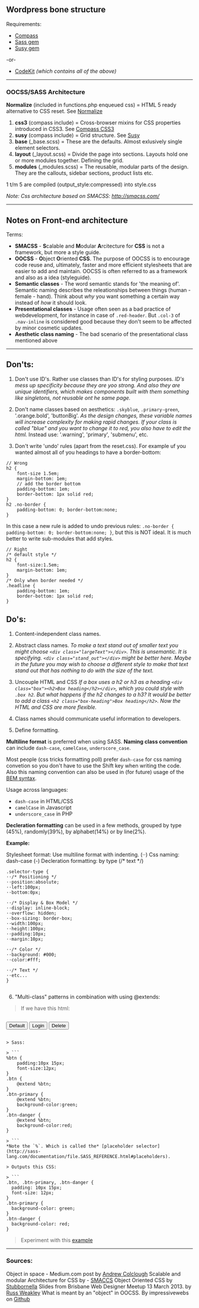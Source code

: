 ## Wordpress bone structure

Requirements: 
+ [Compass](http://compass-style.org/) 
+ [Sass gem](http://rubygems.org/gems/sass) 
+ [Susy gem](http://rubygems.org/search?utf8=%E2%9C%93&query=susy)  

-or-

+ [CodeKit](http://incident57.com/codekit/) *(which contains all of the above)*


------------
### OOCSS/SASS Architecture

**Normalize** (included in functions.php enqueued css) = HTML 5 ready alternative to CSS reset. See [Normalize](http://necolas.github.io/normalize.css/)

1. **css3** (compass include) = Cross-browser mixins for CSS properties introduced in CSS3. See [Compass CSS3](http://compass-style.org/reference/compass/css3/)
2. **susy** (compass include) = Grid structure. See [Susy](http://susy.oddbird.net/guides/#start-basic)
3. **base** (_base.scss) = These are the defaults. Almost exlusively single element selectors.
4. **layout** (_layout.scss) = Divide the page into sections. Layouts hold one or more modules together. Defining the grid. 
5. **modules** (_modules.scss) = The reusable, modular parts of the design. They are the callouts, sidebar sections, product lists etc.

1 t/m 5 are compiled (output_style:compressed) into style.css

*Note: Css architecture based on SMACSS: http://smacss.com/*

------

## Notes on Front-end architecture

Terms:
- **SMACSS** - **S**calable and **M**odular **A**rcitecture for **CSS** is not a framework, but more a style guide. 
- **OOCSS** - **O**bject **O**riented **CSS**. The purpose of OOCSS is to encourage code reuse and, ultimately, faster and more efficient stylesheets that are easier to add and maintain. OOCSS is often referred to as a framework and also as a idea (styleguide).
- **Semantic classes** - The word semantic stands for 'the meaning of'. Semantic naming describes the releationships between things (human - female - hand). Think about _why_ you want something a certain way instead of _how_ it should look.
- **Presentational classes** - Usage often seen as a bad practice of webdevelopment, for instance in case of `.red-header`. But `.col-3` of `.nav-inline` is considered good because they don't seem to be affected by minor cosmetic updates.
- **Aesthetic class naming** - The bad scenario of the presentational class mentioned above

---

## Don'ts:

1. Don't use ID's. Rather use classes than ID's for styling purposes. 
*ID's mess up specificity because they are yoo strong. And also they are unique identifiers, which makes components built with them something like singletons, not reusable ont he same page.*

2. Don't name classes based on aesthetics: `.skyblue`, `.primary-green`, '.orange.bold', 'buttonBig'. 
*As the design changes, these variable names will increase complexity for making rapid changes. If your class is called "blue" and you want to change it to red, you also have to edit the html.* 
Instead use: '.warning', 'primary', 'submenu', etc.
3. Don't write 'undo' rules (apart from the reset.css). For example uf you wanted almost all of you headings to have a border-bottom:

```
// Wrong
h2 {
	font-size 1.5em;
	margin-bottom: 1em;
	// add the border bottom
	padding-bottom: 1em;
	border-bottom: 1px solid red;
}
h2 .no-border { 
	padding-bottom: 0; border-bottom:none; 
}
```
In this case a new rule is added to undo previous rules: `.no-border { padding-bottom: 0; border-bottom:none; }`, but this is NOT ideal. It is much better to write sub-modules that add styles. 

```
// Right
/* default style */
h2 {
	font-size:1.5em;
	margin-bottom: 1em;
}
/* Only when border needed */
.headline {
	padding-bottom: 1em;
	border-bottom: 1px solid red;
}
```


## Do's:

1. Content-independent class names.

2. Abstract class names. 
*To make a text stand out of smaller text you might choose `<div class="largeText"></div>`. This is unsemantic. It is specifying. `<div class="stand_out"></div>` might be better here. Maybe in the future you may wish to choose a different style to make that text stand out that has nothing to do with the size of the text.*

3. Uncouple HTML and CSS 
*If a box uses a h2 or h3 as a heading `<div class="box"><h2>Box heading</h2></div>`, which you could style with `.box h2`. But what happens if the h2 changes to a h3? It would be better to add a class `<h2 class="box-heading">Box heading</h2>`. Now the HTML and CSS are more flexible.*

4. Class names should communicate useful information to developers.

5. Define formatting. 

**Multiline format** is preferred when using SASS. 
**Naming class convention** can include `dash-case`, `camelCase`, `underscore_case`. 

Most people (css tricks formatting poll) prefer `dash-case` for css naming convetion so you don't have to use the Shift key when writing the code. Also this naming convention can also be used in (for future) usage of the [BEM syntax](http://csswizardry.com/2013/01/mindbemding-getting-your-head-round-bem-syntax/).

Usage across languages:
- `dash-case` in HTML/CSS
- `camelCase` in Javascript
- `underscore_case` in PHP 

**Decleration formatting** can be used in a few methods, grouped by type (45%), randomly(39%), by alphabet(14%) or by line(2%). 


**Example:**

Stylesheet format: Use multiline format with indenting. (⋅⋅)
Css naming: dash-case (-)
Decleration formatting: by type (/* text */)


```
.selector-type {
⋅⋅/* Positioning */
⋅⋅position:absolute;
⋅⋅left:100px;
⋅⋅bottom:0px;

⋅⋅/* Display & Box Model */
⋅⋅display: inline-block;
⋅⋅overflow: hidden;
⋅⋅box-sizing: border-box;
⋅⋅width:100px;
⋅⋅height:100px;
⋅⋅padding:10px;
⋅⋅margin:10px;

⋅⋅/* Color */
⋅⋅background: #000;
⋅⋅color:#fff;

⋅⋅/* Text */
⋅⋅etc...
}


```

6. "Multi-class" patterns in combination with using @extends:

> If we have this html:

> ```
<button class="btn">Default</button>
<button class="btn-primary">Login</button>
<button class="btn-danger">Delete</button>
```

> Sass:

> ```
%btn {
    padding:10px 15px;
    font-size:12px;
}
.btn {
    @extend %btn;
}
.btn-primary {
    @extend %btn;
    background-color:green;
}
.btn-danger {
    @extend %btn;
    background-color:red;
}

> ```
*Note the `%`. Which is called the* [placeholder selector](http://sass-lang.com/documentation/file.SASS_REFERENCE.html#placeholders).

> Outputs this CSS:

> ```
.btn, .btn-primary, .btn-danger {
  padding: 10px 15px;
  font-size: 12px;
}
.btn-primary {
  background-color: green;
}
.btn-danger {
  background-color: red;
}
```
> Experiment with this [example](http://sassmeister.com/gist/7083618)


---

### Sources:

Object in space - Medium.com post by [Andrew Colclough](https://medium.com/objects-in-space/f6f404727)
Scalable and modular Architecture for CSS by - [SMACCS](http://smacss.com/)
Object Oriented CSS by [Stubbornella](https://github.com/stubbornella/oocss/wiki)
Slides from Brisbane Web Designer Meetup 13 March 2013. by [Russ Weakley](http://www.slideshare.net/maxdesign/css-oocss-and-smacss)
What is meant by an "object" in OOCSS. By impressivewebs on [Github](https://github.com/stubbornella/oocss/wiki/FAQ) 



